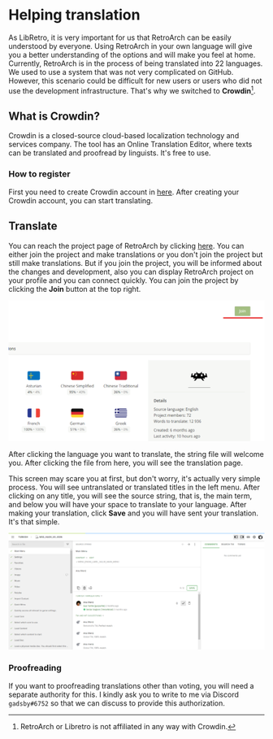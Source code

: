 # Helping translation

As LibRetro, it is very important for us that RetroArch can be easily understood by everyone. Using RetroArch in your own language will give you a better understanding of the options and will make you feel at home. Currently, RetroArch is in the process of being translated into 22 languages. We used to use a system that was not very complicated on GitHub. However, this scenario could be difficult for new users or users who did not use the development infrastructure. That's why we switched to **Crowdin**[^1].

[^1]: RetroArch or Libretro is not affiliated in any way with Crowdin.

## What is Crowdin?

Crowdin is a closed-source cloud-based localization technology and services company. The tool has an Online Translation Editor, where texts can be translated and proofread by linguists. It's free to use.

### How to register

First you need to create Crowdin account in [here](https://accounts.crowdin.com/register). After creating your Crowdin account, you can start translating.

## Translate

You can reach the project page of RetroArch by clicking [here](https://crowdin.com/project/retroarch). You can either join the project and make translations or you don't join the project but still make translations. But if you join the project, you will be informed about the changes and development, also you can display RetroArch project on your profile and you can connect quickly. You can join the project by clicking the **Join** button at the top right.

![Join the Project](/image/development/crowdin-join.png)

After clicking the language you want to translate, the string file will welcome you. After clicking the file from here, you will see the translation page.

This screen may scare you at first, but don't worry, it's actually very simple process. You will see untranslated or translated titles in the left menu. After clicking on any title, you will see the source string, that is, the main term, and below you will have your space to translate to your language. After making your translation, click **Save** and you will have sent your translation. It's that simple.

![Translate main screen](/image/development/crowdin-translate-page.png)

### Proofreading

If you want to proofreading translations other than voting, you will need a separate authority for this. I kindly ask you to write to me via Discord `gadsby#6752` so that we can discuss to provide this authorization.